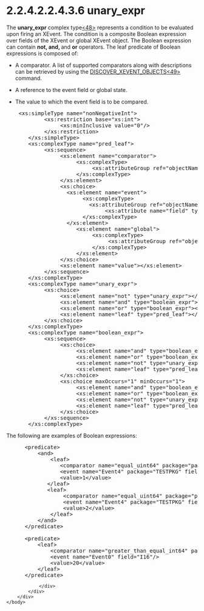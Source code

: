 <html dir="LTR" xmlns:mshelp="http://msdn.microsoft.com/mshelp" xmlns:ddue="http://ddue.schemas.microsoft.com/authoring/2003/5" xmlns:xlink="http://www.w3.org/1999/xlink" xmlns:tool="http://www.microsoft.com/tooltip">
    <head>
        <meta http-equiv="Content-Type" content="text/html; CHARSET=utf-8"></meta>
        <meta name="save" content="history"></meta>
        <title>2.2.4.2.2.4.3.6 unary_expr</title>
        <xml>
            <mshelp:toctitle title="2.2.4.2.2.4.3.6 unary_expr"></mshelp:toctitle>
            <mshelp:rltitle title="[MS-SSAS]: unary_expr"></mshelp:rltitle>
            <mshelp:keyword index="A" term="7005dde4-b8c5-4cda-b543-da3939f342ed"></mshelp:keyword>
            <mshelp:attr name="DCSext.ContentType" value="open specification"></mshelp:attr>
            <mshelp:attr name="AssetID" value="7005dde4-b8c5-4cda-b543-da3939f342ed"></mshelp:attr>
            <mshelp:attr name="TopicType" value="kbRef"></mshelp:attr>
            <mshelp:attr name="DCSext.Title" value="[MS-SSAS]: unary_expr" />
        </xml>
    </head>
    <body>
        <div id="header">
            <h1 class="heading">2.2.4.2.2.4.3.6 unary_expr</h1>
        </div>
        <div id="mainSection">
            <div id="mainBody">
                <div id="allHistory" class="saveHistory"></div>
                <div id="sectionSection0" class="section" name="collapseableSection">
                    

<p>The <b>unary_expr</b> complex type<a id="Appendix_A_Target_48"></a><a href="b9ac4859-2662-44ca-b131-9addd8b953dc.md#Appendix_A_48" aria-label="Product behavior note 48">&lt;48&gt;</a> represents a condition to be
evaluated upon firing an XEvent. The condition is a composite Boolean
expression over fields of the XEvent or global XEvent object. The Boolean
expression can contain <b>not, and, </b>and <b>or</b> operators. The leaf
predicate of Boolean expressions is composed of:</p>

<ul><li><p><span><span> 
</span></span>A comparator. A list of supported comparators along with
descriptions can be retrieved by using the <a href="58789680-c1e7-4fd6-bacf-7b9ba6aa4708.md">DISCOVER_XEVENT_OBJECTS</a><a id="Appendix_A_Target_49"></a><a href="b9ac4859-2662-44ca-b131-9addd8b953dc.md#Appendix_A_49" aria-label="Product behavior note 49">&lt;49&gt;</a> command.</p>

</li><li><p><span><span> 
</span></span>A reference to the event field or global state.</p>

</li><li><p><span><span> 
</span></span>The value to which the event field is to be compared.</p>

<div><pre> &lt;xs:simpleType name=&quot;nonNegativeInt&quot;&gt;
         &lt;xs:restriction base=&quot;xs:int&quot;&gt;
              &lt;xs:minInclusive value=&quot;0&quot;/&gt;
         &lt;/xs:restriction&gt;
    &lt;/xs:simpleType&gt;
    &lt;xs:complexType name=&quot;pred_leaf&quot;&gt;
         &lt;xs:sequence&gt;
              &lt;xs:element name=&quot;comparator&quot;&gt;
                   &lt;xs:complexType&gt;
                        &lt;xs:attributeGroup ref=&quot;objectNames&quot;/&gt;
                   &lt;/xs:complexType&gt;
              &lt;/xs:element&gt;
              &lt;xs:choice&gt;
                &lt;xs:element name=&quot;event&quot;&gt;
                     &lt;xs:complexType&gt;
                       &lt;xs:attributeGroup ref=&quot;objectNames&quot;/&gt;
                            &lt;xs:attribute name=&quot;field&quot; type=&quot;xs:string&quot;/&gt;
                     &lt;/xs:complexType&gt;
                &lt;/xs:element&gt;
                   &lt;xs:element name=&quot;global&quot;&gt;
                        &lt;xs:complexType&gt;
                             &lt;xs:attributeGroup ref=&quot;objectNames&quot;/&gt;
                        &lt;/xs:complexType&gt;
                   &lt;/xs:element&gt;
              &lt;/xs:choice&gt;
              &lt;xs:element name=&quot;value&quot;&gt;&lt;/xs:element&gt;
         &lt;/xs:sequence&gt;
    &lt;/xs:complexType&gt;
    &lt;xs:complexType name=&quot;unary_expr&quot;&gt;
         &lt;xs:choice&gt;
              &lt;xs:element name=&quot;not&quot; type=&quot;unary_expr&quot;&gt;&lt;/xs:element&gt;
              &lt;xs:element name=&quot;and&quot; type=&quot;boolean_expr&quot;&gt;&lt;/xs:element&gt;
              &lt;xs:element name=&quot;or&quot; type=&quot;boolean_expr&quot;&gt;&lt;/xs:element&gt;
              &lt;xs:element name=&quot;leaf&quot; type=&quot;pred_leaf&quot;&gt;&lt;/xs:element&gt;
         &lt;/xs:choice&gt;
    &lt;/xs:complexType&gt;
    &lt;xs:complexType name=&quot;boolean_expr&quot;&gt;
         &lt;xs:sequence&gt;
              &lt;xs:choice&gt;
                   &lt;xs:element name=&quot;and&quot; type=&quot;boolean_expr&quot;&gt;&lt;/xs:element&gt;
                   &lt;xs:element name=&quot;or&quot; type=&quot;boolean_expr&quot;&gt;&lt;/xs:element&gt;
                   &lt;xs:element name=&quot;not&quot; type=&quot;unary_expr&quot;&gt;&lt;/xs:element&gt;
                   &lt;xs:element name=&quot;leaf&quot; type=&quot;pred_leaf&quot;&gt;&lt;/xs:element&gt;
              &lt;/xs:choice&gt;
              &lt;xs:choice maxOccurs=&quot;1&quot; minOccurs=&quot;1&quot;&gt;
                   &lt;xs:element name=&quot;and&quot; type=&quot;boolean_expr&quot;&gt;&lt;/xs:element&gt;
                   &lt;xs:element name=&quot;or&quot; type=&quot;boolean_expr&quot;&gt;&lt;/xs:element&gt;
                   &lt;xs:element name=&quot;not&quot; type=&quot;unary_expr&quot;&gt;&lt;/xs:element&gt;
                   &lt;xs:element name=&quot;leaf&quot; type=&quot;pred_leaf&quot;&gt;&lt;/xs:element&gt;
              &lt;/xs:choice&gt;
         &lt;/xs:sequence&gt;
    &lt;/xs:complexType&gt;
</pre></div>

</li></ul><p>The following are examples of Boolean expressions:</p>

<dl>
<dd>
<div><pre> &lt;predicate&gt;
     &lt;and&gt;
         &lt;leaf&gt;
            &lt;comparator name=&quot;equal_uint64&quot; package=&quot;package0&quot; /&gt;
            &lt;event name=&quot;Event4&quot; package=&quot;TESTPKG&quot; field=&quot;m1&quot; /&gt;
            &lt;value&gt;1&lt;/value&gt;
        &lt;/leaf&gt;
        &lt;leaf&gt;
             &lt;comparator name=&quot;equal_uint64&quot; package=&quot;package0&quot; /&gt;
             &lt;event name=&quot;Event4&quot; package=&quot;TESTPKG&quot; field=&quot;m1&quot; /&gt;
             &lt;value&gt;2&lt;/value&gt;
         &lt;/leaf&gt;
     &lt;/and&gt;
 &lt;/predicate&gt;
  
 &lt;predicate&gt;
     &lt;leaf&gt;
         &lt;comparator name=&quot;greater_than_equal_int64&quot; package=&quot;package0&quot;&gt;&lt;/comparator&gt;
         &lt;event name=&quot;Event0&quot; field=&quot;I16&quot;/&gt;
         &lt;value&gt;20&lt;/value&gt;
     &lt;/leaf&gt;
 &lt;/predicate&gt;
</pre></div>
</dd></dl>


                </div>
            </div>
        </div>
    </body>
</html>